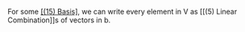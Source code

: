 For some [[(15) Basis]](b), we can write every element in V as [[(5) Linear Combination]]s of vectors in b.